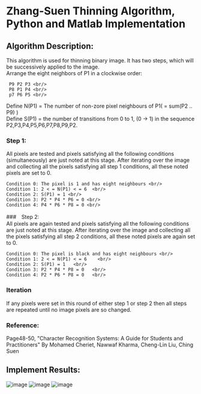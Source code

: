 Zhang-Suen Thinning Algorithm, Python and Matlab Implementation
================================================
Algorithm Description:
------------------------------------------------
This algorithm is used for thinning binary image. It has two steps, which will be successively applied to the image.  <br/>
Arrange the eight neighbors of P1 in a clockwise order: <br/>
>    
     P9 P2 P3 <br/>
     P8 P1 P4 <br/>
     p7 P6 P5 <br/>
     
Define N(P1) = The number of non-zore pixel neighbours of P1( = sum(P2 .. P9) ) <br/>
Define S(P1) = the number of transitions from 0 to 1, (0 -> 1) in the sequence P2,P3,P4,P5,P6,P7,P8,P9,P2. <br/>

### Step 1:<br/>
All pixels are tested and pixels satisfying all the following conditions (simultaneously) are just noted at this stage. After iterating over the image and collecting all the pixels satisfying all step 1 conditions, all these noted pixels are set to 0.<br/>
>   
    Condition 0: The pixel is 1 and has eight neighbours <br/>
    Condition 1: 2 < = N(P1) < = 6  <br/>
    Condition 2: S(P1) = 1 <br/>
    Condition 3: P2 * P4 * P6 = 0 <br/>
    Condition 4: P4 * P6 * P8 = 0 <br/>

###　Step 2:<br/>
All pixels are again tested and pixels satisfying all the following conditions are just noted at this stage. After iterating over the image and collecting all the pixels satisfying all step 2 conditions, all these noted pixels are again set to 0. <br/>
>   
    Condition 0: The pixel is black and has eight neighbours <br/>
    Condition 1: 2 < = N(P1) < = 6    <br/> 
    Condition 2: S(P1) = 1   <br/> 
    Condition 3: P2 * P4 * P8 = 0   <br/> 
    Condition 4: P2 * P6 * P8 = 0   <br/> 

### Iteration   <br/> 
If any pixels were set in this round of either step 1 or step 2 then all steps are repeated until no image pixels are so changed.   <br/> 

### Reference:   <br/> 
Page48-50, "Character Recognition Systems: A Guide for Students and Practitioners" By Mohamed Cheriet, Nawwaf Kharma, Cheng-Lin Liu, Ching Suen

Implement Results:
------------------------------------------------
![image](https://github.com/linbojin/Skeletonization-by-Zhang-Suen-Thinning-Algorithm/blob/master/results/test1.jpg)
![image](https://github.com/linbojin/Skeletonization-by-Zhang-Suen-Thinning-Algorithm/blob/master/results/test2.jpg)
![image](https://github.com/linbojin/Skeletonization-by-Zhang-Suen-Thinning-Algorithm/blob/master/results/test4.jpg)




